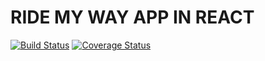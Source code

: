 # RIDE MY WAY APP IN REACT

[![Build Status](https://travis-ci.org/johngorithm/ride-my-way-react-frontend.svg?branch=develop)](https://travis-ci.org/johngorithm/ride-my-way-react-frontend) [![Coverage Status](https://coveralls.io/repos/github/johngorithm/ride-my-way-react-frontend/badge.svg?branch=develop)](https://coveralls.io/github/johngorithm/ride-my-way-react-frontend?branch=develop)


